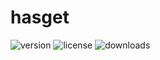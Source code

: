 # hasget
![version](https://img.shields.io/npm/v/hasget.svg?style=flat-square&logo=npm)
![license](https://img.shields.io/npm/l/hasget.svg?style=flat-square&logo=npm)
![downloads](https://img.shields.io/npm/dm/hasget.svg?style=flat-square&logo=npm)

